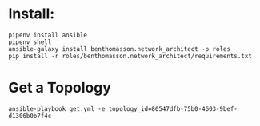 
# Install:

    pipenv install ansible
    pipenv shell
    ansible-galaxy install benthomasson.network_architect -p roles
    pip install -r roles/benthomasson.network_architect/requirements.txt


# Get a Topology

    ansible-playbook get.yml -e topology_id=80547dfb-75b0-4603-9bef-d1306b0b7f4c


